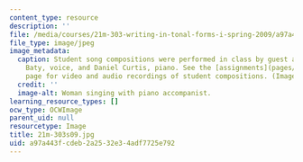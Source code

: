 ```yaml
---
content_type: resource
description: ''
file: /media/courses/21m-303-writing-in-tonal-forms-i-spring-2009/a97a443fcdeb2a2532e34adf7725e792_21m-303s09.jpg
file_type: image/jpeg
image_metadata:
  caption: Student song compositions were performed in class by guest artists Janna
    Baty, voice, and Daniel Curtis, piano. See the [assignments](pages/assignments)
    page for video and audio recordings of student compositions. (Image by MIT OpenCourseWare.)
  credit: ''
  image-alt: Woman singing with piano accompanist.
learning_resource_types: []
ocw_type: OCWImage
parent_uid: null
resourcetype: Image
title: 21m-303s09.jpg
uid: a97a443f-cdeb-2a25-32e3-4adf7725e792
---
```


